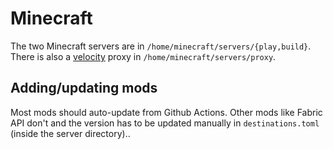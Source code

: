 # Minecraft

The two Minecraft servers are in `/home/minecraft/servers/{play,build}`. There is also a [velocity](https://velocitypowered.org) proxy in `/home/minecraft/servers/proxy`.

## Adding/updating mods

Most mods should auto-update from Github Actions. Other mods like Fabric API don't and the version has to be updated manually in `destinations.toml` (inside the server directory)..
